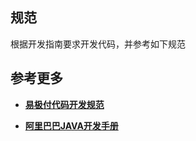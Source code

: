 ## 规范

根据开发指南要求开发代码，并参考如下规范


## 参考更多

* [**易极付代码开发规范**](http://gitlab.yiji/peigen/tech-manage-doc/blob/master/人员管理/制度规范/技术中心/开发规范/易极付代码开发规范.md)

* [**阿里巴巴JAVA开发手册**](http://gitlab.yiji/fintech/fintech-docs/blob/master/spec/阿里巴巴%20JAVA%20开发手册.pdf)
